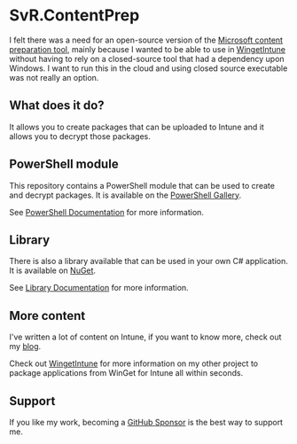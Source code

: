 # SvR.ContentPrep

I felt there was a need for an open-source version of the [Microsoft content preparation tool](https://github.com/microsoft/Microsoft-Win32-Content-Prep-Tool), mainly because I wanted to be able to use in [WingetIntune](https://github.com/svrooij/WingetIntune) without having to rely on a closed-source tool that had a dependency upon Windows. I want to run this in the cloud and using closed source executable was not really an option.

## What does it do?

It allows you to create packages that can be uploaded to Intune and it allows you to decrypt those packages.

## PowerShell module

This repository contains a PowerShell module that can be used to create and decrypt packages. It is available on the [PowerShell Gallery](https://www.powershellgallery.com/packages/SvR.ContentPrep/).

See [PowerShell Documentation](./src//SvR.ContentPrep.Cmdlet/README.md) for more information.

## Library

There is also a library available that can be used in your own C# application. It is available on [NuGet](https://www.nuget.org/packages/SvR.ContentPrep/).

See [Library Documentation](./src/SvR.ContentPrep/README.md) for more information.

## More content

I've written a lot of content on Intune, if you want to know more, check out my [blog](https://svrooij.io/tags/intune).

Check out [WingetIntune](https://github.com/svrooij/wingetintune) for more information on my other project to package applications from WinGet for Intune all within seconds.

## Support

If you like my work, becoming a [GitHub Sponsor](https://github.com/sponsors/svrooij) is the best way to support me.
